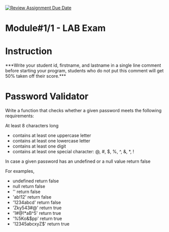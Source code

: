 [![Review Assignment Due Date](https://classroom.github.com/assets/deadline-readme-button-24ddc0f5d75046c5622901739e7c5dd533143b0c8e959d652212380cedb1ea36.svg)](https://classroom.github.com/a/4Bi7HzpN)
# Module#1/1 - LAB Exam

# Instruction

\*\*\*Write your student id, firstname, and lastname in a single line comment before starting your program, students who do not put this comment will get 50% taken off their score.\*\*\*

# Password Validator

Write a function that checks whether a given password meets the following requirements:

At least 8 characters long

- contains at least one uppercase letter
- contains at least one lowercase letter
- contains at least one digit
- contains at least one special character: @, #, $, %, ^, &, \*, !

In case a given password has an undefined or a null value return false

For examples,

- undefined return false
- null return false
- '' return false
- 'ab!12' return false
- '1234abcd' return false
- 'Zky543#@' return true
- '1#@!\*aB^5' return true
- '%5Ko&$pp' return true
- '12345abcxyZ$' return true
